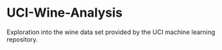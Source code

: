 # UCI-Wine-Analysis
Exploration into the wine data set provided by the UCI machine learning repository. 
